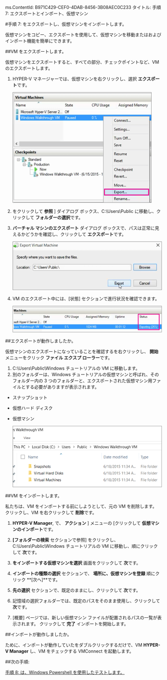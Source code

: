 ms.ContentId: B971C429-CEF0-4DAB-8456-3B08AEC0C233
タイトル: 手順 7: エクスポートとインポート、仮想マシン

#手順 7: をエクスポートし、仮想マシンをインポートします。

仮想マシンをコピー、エクスポートを使用して、仮想マシンを移動またはおよびインポート機能を簡単にできます。

##VM をエクスポートします。

仮想マシンをエクスポートすると、すべての部分、チェックポイントなど、VM のエクスポートします。

1. HYPER-V マネージャーでは、仮想マシンを右クリックし、選択 **エクスポート**です。
    
    ![](media/select_export1.png)
2. をクリックして **参照** ] ダイアログ ボックス、C:\Users\Public に移動し、クリックして **フォルダーの選択**です。
    

3.  **バーチャル マシンのエクスポート** ダイアログ ボックスで、パスは正常に見えるかどうかを確認し、クリックして **エクスポート**です。
    
    ![](media/click_export.png)
4. VM のエクスポート中には、[状態] セクションで進行状況を確認できます。
    
    ![](media/export_progress.png)
    

##エクスポートが動作しましたか。

仮想マシンのエクスポートになっていることを確認するを右クリックし、 **開始** メニューをクリック **ファイル エクスプ ローラー**です。
1. C:\Users\Public\Windows チュートリアルの VM に移動します。
2. 別のフォルダーは、Windows チュートリアルの仮想マシンと呼ばれ、そのフォルダー内の 3 つのフォルダーと、エクスポートされた仮想マシン用ファイルとする必要がありますが表示されます。
 - スナップショット
 - 仮想ハード ディスク
 - 仮想マシン
        
    
    ![](media/export_confirm.png)

##VM をインポートします。

私たちは、VM をインポートする前にしようとして、元の VM を削除します。
クリックし、VM を右クリックして **削除**です。

1.  **HYPER-V Manager**, で、 **アクション** ] メニューの [クリックして **仮想マシンのインポート**です。
2.  **[フォルダーの検索** セクションで参照] をクリックし、C:\Users\Public\Windows チュートリアルの VM に移動し、順にクリックして **次**です。
3.  **をインポートする仮想マシンを選択** 画面をクリックして **次**です。
4.  **インポートの種類の選択** セクションで、 **場所に、仮想マシンを登録** 順にクリック **[次へ]**です。
    
6.  **先の選択** セクションで、既定のままにし、クリックして **次**です。
7. 記憶域の選択フォルダーでは、既定のパスをそのまま使用し、クリックして **次**です。
8. [概要] ページでは、新しい仮想マシン ファイルが配置されるパスの一覧が表示されます。
    クリックして **完了** インポートを開始します。


##インポートが動作しましたか。

ために、インポートが動作していたをダブルクリックするだけで、VM **HYPER-V Manager** し、VM をチェックする VMConnect を起動します。


##次の手順:

[手順 8: は、Windows Powershell を使用したテストします。](walkthrough_powershell.md)



